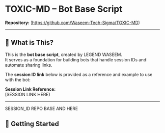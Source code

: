 # TOXIC-MD – Bot Base Script

**Repository:** [https://github.com/Waseem-Tech-Sigma/TOXIC-MD)

---

## 🤖 What is This?

This is the **bot base script**, created by LEGEND WASEEM.  
It serves as a foundation for building bots that handle session IDs and automate sharing links.

The **session ID link** below is provided as a reference and example to use with the bot:

**Session Link Reference:**  
[SESSION LINK HERE)

---

SESSION_ID REPO BASE
AND HERE

## 🚀 Getting Started


